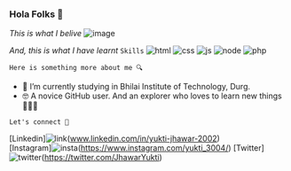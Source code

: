 ### Hola Folks 👋

_This is what I belive_
![image](file:///C:/Users/yukti/OneDrive/Pictures/1618212692698.jpg)

_And, this is what I have learnt_
`Skills`
![html](file:///C:/Users/yukti/Downloads/icons8-html-5-48.png) ![css](file:///C:/Users/yukti/Downloads/icons8-css3-48.png) ![js](file:///C:/Users/yukti/Downloads/icons8-javascript-48%20(1).png) ![node](file:///C:/Users/yukti/Downloads/4547668-middle-removebg-preview%20(1).png) ![php](file:///C:/Users/yukti/Downloads/icons8-php-logo-64.png)

`Here is something more about me 🔍`

- 🏫 I’m currently studying in Bhilai Institute of Technology, Durg.
- 🤓 A novice GitHub user. And an explorer who loves to learn new things 👩🏻‍💻 

`Let's connect 🔗`

[Linkedin]![link](file:///C:/Users/yukti/Downloads/icons8-linkedin-48.png)(www.linkedin.com/in/yukti-jhawar-2002)   
[Instagram]![insta](file:///C:/Users/yukti/Downloads/icons8-instagram-48.png)(https://www.instagram.com/yukti_3004/)
[Twitter]![twitter](file:///C:/Users/yukti/Downloads/icons8-twitter-48.png)(https://twitter.com/JhawarYukti)
